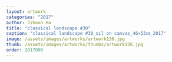 ```yaml
---
layout: artwork
categories: "2017"
author: Jihoon Ha
title: "classical landscape #30"
caption: "classical landscape #30_oil on canvas_46×53㎝_2017"
image: /assets/images/artworks/artwork136.jpg
thumb: /assets/images/artworks/thumbs/artwork136.jpg
order: 2017008
---
```

